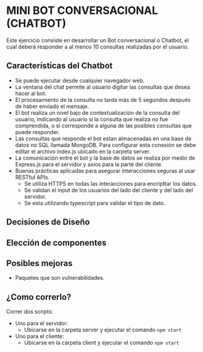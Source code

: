 # MINI BOT CONVERSACIONAL (CHATBOT) 
Este ejercicio consiste en desarrollar un Bot conversacional o Chatbot, el cual deberá responder a al menos 10 consultas realizadas por el usuario.

## Características del Chatbot

- Se puede ejecutar desde cualquier navegador web.
- La ventana del chat permite al usuario digitar las consultas que desea hacer al bot.
- El procesamiento de la consulta no tarda más de 5 segundos después de haber enviado el mensaje.
- El bot realiza un nivel bajo de contextualización de la consulta del usuario, indicando al usuario si la consulta que realiza no fue comprendida, o si corresponde a alguna de las posibles consultas que puede responder.
- Las consultas que responde el bot estan almacenadas en una base de datos no SQL llamada MongoDB. Para configurar esta conexión se debe editar el archivo index.js ubicado en la carpeta server.
- La comunicación entre el bot y la base de datos se realiza por medio de Express.js para el servidor y axios para la parte del cliente.
- Buenas prácticas aplicadas para asegurar interacciones seguras al usar RESTful APIs.
    - Se utiliza HTTPS en todas las interacciones para encripttar los datos.
    - Se validan el input de los usuarios del lado del cliente y del lado del servidor.
    - Se esta utilizando typescript para validar el tipo de dato.

## Decisiones de Diseño


## Elección de componentes


## Posibles mejoras

- Paquetes que son vulnerabilidades.

## ¿Como correrlo?

Correr dos scripts:
- Uno para el servidor:
    - Ubicarse en la carpeta server y ejecutar el comando `npm start`
- Uno para el cliente:
    - Ubicarse en la carpeta client y ejecutar el comando `npm start`